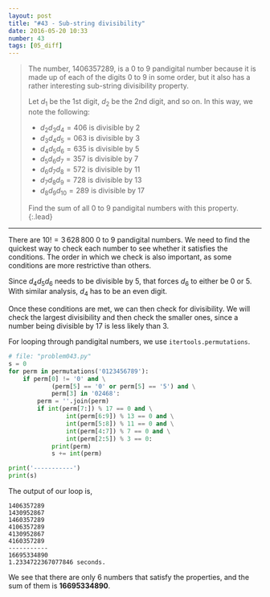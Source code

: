 ```yaml
---
layout: post
title: "#43 - Sub-string divisibility"
date: 2016-05-20 10:33
number: 43
tags: [05_diff]
---
```

> The number, 1406357289, is a 0 to 9 pandigital number because it is made up of each of the digits 0 to 9 in some order, but it also has a rather interesting sub-string divisibility property.
> 
> Let $d_1$ be the 1st digit, $d_2$ be the 2nd digit, and so on. In this way, we note the following:
> 
> * $d_2d_3d_4=406$ is divisible by 2
> * $d_3d_4d_5=063$ is divisible by 3
> * $d_4d_5d_6=635$ is divisible by 5
> * $d_5d_6d_7=357$ is divisible by 7
> * $d_6d_7d_8=572$ is divisible by 11
> * $d_7d_8d_9=728$ is divisible by 13
> * $d_8d_9d_{10}=289$ is divisible by 17
> 
> Find the sum of all 0 to 9 pandigital numbers with this property.
{:.lead}
* * *

There are $10!=3\,628\,800$ 0 to 9 pandigital numbers. We need to find the quickest way to check each number to see whether it satisfies the conditions. The order in which we check is also important, as some conditions are more restrictive than others.

Since $d_4d_5d_6$ needs to be divisible by 5, that forces $d_6$ to either be 0 or 5. With similar analysis, $d_4$ has to be an even digit.

Once these conditions are met, we can then check for divisibility. We will check the largest divisibility and then check the smaller ones, since a number being divisible by 17 is less likely than 3.

For looping through pandigital numbers, we use `itertools.permutations`.
```python
# file: "problem043.py"
s = 0
for perm in permutations('0123456789'):
    if perm[0] != '0' and \
            (perm[5] == '0' or perm[5] == '5') and \
            perm[3] in '02468':
        perm = ''.join(perm)
        if int(perm[7:]) % 17 == 0 and \
                int(perm[6:9]) % 13 == 0 and \
                int(perm[5:8]) % 11 == 0 and \
                int(perm[4:7]) % 7 == 0 and \
                int(perm[2:5]) % 3 == 0:
            print(perm)
            s += int(perm)

print('-----------')
print(s)
```
The output of our loop is,
```
1406357289
1430952867
1460357289
4106357289
4130952867
4160357289
-----------
16695334890
1.2334722367077846 seconds.
```
We see that there are only 6 numbers that satisfy the properties, and the sum of them is **16695334890**.
